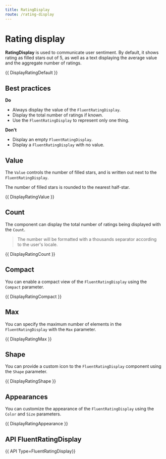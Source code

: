 ```yaml
---
title: RatingDisplay
route: /rating-display
---
```


# Rating display

**RatingDisplay** is used to communicate user sentiment.
By default, it shows rating as filled stars out of 5, as well as a text displaying the average value and the aggregate number of ratings.

{{ DisplayRatingDefault }}

## Best practices

**Do**
- Always display the value of the `FluentRatingDisplay`.
- Display the total number of ratings if known.
- Use the `FluentRatingDisplay` to represent only one thing.

**Don't**
- Display an empty `FluentRatingDisplay`.
- Display a `FluentRatingDisplay` with no value.

## Value

The `Value` controls the number of filled stars, and is written out next to the `FluentRatingDisplay`.

The number of filled stars is rounded to the nearest half-star.

{{ DisplayRatingValue }}

## Count

The component can display the total number of ratings being displayed with the `Count`.

> The number will be formatted with a thousands separator according to the user's locale.

{{ DisplayRatingCount }}

## Compact

You can enable a compact view of the `FluentRatingDisplay` using the `Compact` parameter.

{{ DisplayRatingCompact }}

## Max

You can specify the maximum number of elements in the `FluentRatingDisplay` with the `Max` parameter.

{{ DisplayRatingMax }}

## Shape

You can provide a custom icon to the `FluentRatingDisplay` component using the `Shape` parameter.

{{ DisplayRatingShape }}

## Appearances

You can customize the appearance of the `FluentRatingDisplay` using the `Color` and `Size` parameters.

{{ DisplayRatingAppearance }}

## API FluentRatingDisplay

{{ API Type=FluentRatingDisplay}}
